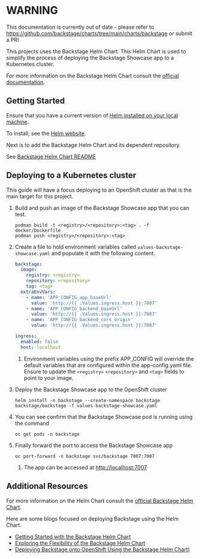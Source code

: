 # WARNING

This documentation is currently out of date - please refer to https://github.com/backstage/charts/tree/main/charts/backstage or submit a PR!

This projects uses the Backstage Helm Chart. This Helm Chart is used to simplify the process of deploying the Backstage Showcase app to a Kubernetes cluster.

For more information on the Backstage Helm Chart consult the [official documentation](https://github.com/backstage/charts).

## Getting Started

Ensure that you have a current version of [Helm installed on your local machine](https://github.com/backstage/charts/tree/main/charts/backstage#prerequisites).

To install, see the [Helm website](https://helm.sh/docs/intro/install/).

Next is to add the Backstage Helm Chart and its dependent repository.

See [Backstage Helm Chart README](https://github.com/backstage/charts/tree/main/charts/backstage#tldr)

## Deploying to a Kubernetes cluster

This guide will have a focus deploying to an OpenShift cluster as that is the main target for this project.

1. Build and push an image of the Backstage Showcase app that you can test.

   ```shell
   podman build -t <registry>/<repository>:<tag> . -f docker/Dockerfile
   podman push <registry>/<repository>:<tag>
   ```

2. Create a file to hold environment variables called `values-backstage-showcase.yaml` and populate it with the following content.

   ```yaml
   backstage:
     image:
       registry: <registry>
       repository: <repository>
       tag: <tag>
     extraEnvVars:
       - name: 'APP_CONFIG_app_baseUrl'
         value: 'http://{{ .Values.ingress.host }}:7007'
       - name: 'APP_CONFIG_backend_baseUrl'
         value: 'http://{{ .Values.ingress.host }}:7007'
       - name: 'APP_CONFIG_backend_cors_origin'
         value: 'http://{{ .Values.ingress.host }}:7007'

   ingress:
     enabled: false
     host: localhost
   ```

   1. Environment variables using the prefix APP_CONFIG will override the default variables that are configured within the app-config.yaml file. Ensure to update the `<registry>` `<repository>` and `<tag>` fields to point to your image.

3. Deploy the Backstage Showcase app to the OpenShift cluster

   ```shell
   helm install -n backstage --create-namespace backstage backstage/backstage -f values-backstage-showcase.yaml
   ```

4. You can see confirm that the Backstage Showcase pod is running using the command

   ```shell
   oc get pods -n backstage
   ```

5. Finally forward the port to access the Backstage Showcase app

   ```shell
   oc port-forward -n backstage svc/backstage 7007:7007
   ```

   1. The app can be accessed at <http://localhost:7007>

## Additional Resources

For more information on the Helm Chart consult the [official Backstage Helm Chart](https://github.com/backstage/charts).

Here are some blogs focused on deploying Backstage using the Helm Chart.

- [Getting Started with the Backstage Helm Chart](https://janus-idp.io/blog/2023/01/15/getting-started-with-the-backstage-helm-chart)
- [Exploring the Flexibility of the Backstage Helm Chart](https://janus-idp.io/blog/2023/01/25/exploring-the-flexibility-of-the-backstage-helm-chart)
- [Deploying Backstage onto OpenShift Using the Backstage Helm Chart)](https://janus-idp.io/blog/2023/02/17/deploying-backstage-onto-openshift-using-helm)
